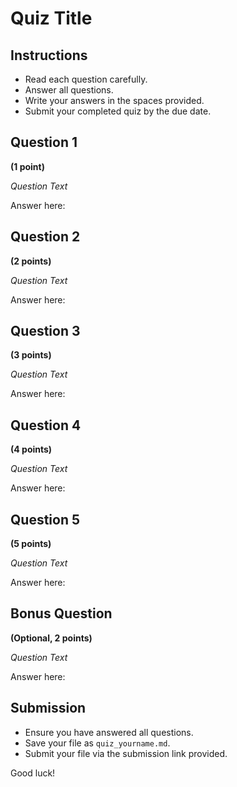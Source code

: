# Quiz Title

## Instructions
- Read each question carefully.
- Answer all questions.
- Write your answers in the spaces provided.
- Submit your completed quiz by the due date.

## Question 1
**(1 point)**

*Question Text*

Answer here:

## Question 2
**(2 points)**

*Question Text*

Answer here:

## Question 3
**(3 points)**

*Question Text*

Answer here:

## Question 4
**(4 points)**

*Question Text*

Answer here:

## Question 5
**(5 points)**

*Question Text*

Answer here:

## Bonus Question
**(Optional, 2 points)**

*Question Text*

Answer here:

## Submission
- Ensure you have answered all questions.
- Save your file as `quiz_yourname.md`.
- Submit your file via the submission link provided.

Good luck!

